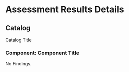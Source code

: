 # Assessment Results Details

## Catalog

Catalog Title

### Component: Component Title

No Findings.
